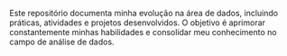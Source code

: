 Este repositório documenta minha evolução na área de dados, incluindo práticas, atividades e projetos desenvolvidos. O objetivo é aprimorar constantemente minhas habilidades e consolidar meu conhecimento no campo de análise de dados.
